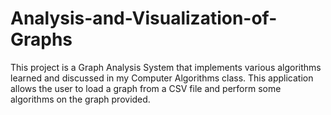 # Analysis-and-Visualization-of-Graphs
This project is a Graph Analysis System that implements various  algorithms learned and discussed in my Computer  Algorithms class. This application allows the user to load a graph from a  CSV file and perform some algorithms on the graph provided.
